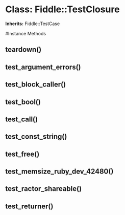 # Class: Fiddle::TestClosure
**Inherits:** Fiddle::TestCase
    




#Instance Methods
## teardown() [](#method-i-teardown)

## test_argument_errors() [](#method-i-test_argument_errors)

## test_block_caller() [](#method-i-test_block_caller)

## test_bool() [](#method-i-test_bool)

## test_call() [](#method-i-test_call)

## test_const_string() [](#method-i-test_const_string)

## test_free() [](#method-i-test_free)

## test_memsize_ruby_dev_42480() [](#method-i-test_memsize_ruby_dev_42480)

## test_ractor_shareable() [](#method-i-test_ractor_shareable)

## test_returner() [](#method-i-test_returner)

